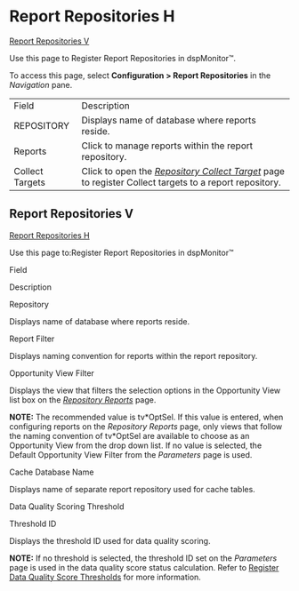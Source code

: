 # <span id="Report_Repositories_H"></span>Report Repositories H

[Report Repositories V](#Report_Repositoriess_V)

<div class="use">

Use this page to Register Report Repositories in dspMonitor™.

</div>

To access this page, select **Configuration \> Report
Repositories** in the
*Navigation* pane.

|                 |                                                                                                                                         |
| --------------- | --------------------------------------------------------------------------------------------------------------------------------------- |
| Field           | Description                                                                                                                             |
| REPOSITORY      | Displays name of database where reports reside.                                                                                         |
| Reports         | Click to manage reports within the report repository.                                                                                   |
| Collect Targets | Click to open the *[Repository Collect Target](Repository_Collect_Target.htm)* page to register Collect targets to a report repository. |

## <span id="Data_Sources_V"></span>Report Repositories V

[Report Repositories H](#Report_Repositories_H)

<div class="use">

Use this page to:Register Report Repositories in dspMonitor™

</div>

Field

Description

Repository

Displays name of database where reports reside.

Report Filter

Displays naming convention for reports within the report repository.

Opportunity View Filter

Displays the view that filters the selection options in the Opportunity
View list box on the *[Repository Reports](Repository_Reports_H.htm)*
page.

**NOTE:** The recommended value is tv\*OptSel. If this value is entered,
when configuring reports on the *Repository Reports* page, only views
that follow the naming convention of tv\*OptSel are available to choose
as an Opportunity View from the drop down list. If no value is selected,
the Default Opportunity View Filter from the *Parameters* page is used.

Cache Database Name

Displays name of separate report repository used for cache tables.

Data Quality Scoring Threshold

Threshold ID

Displays the threshold ID used for data quality scoring.

**NOTE:** If no threshold is selected, the threshold ID set on the
*Parameters* page is used in the data quality score status calculation.
Refer to [Register Data Quality Score
Thresholds](../Use_Cases/Populate_Configuration_Tables.htm#Register_Data_Quality_Score_Thresholds)
for more information.
